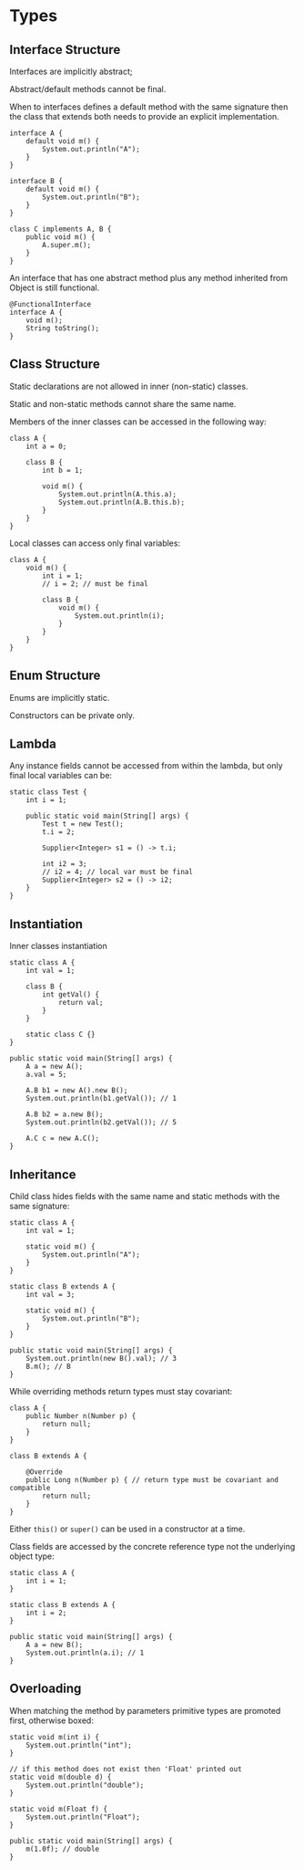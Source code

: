 # Types

## Interface Structure

Interfaces are implicitly abstract;

Abstract/default methods cannot be final.

When to interfaces defines a default method with the same signature then the class that extends both needs to provide an explicit implementation.

```text
interface A {
    default void m() {
        System.out.println("A");
    }
}

interface B {
    default void m() {
        System.out.println("B");
    }
}

class C implements A, B {
    public void m() {
        A.super.m();
    }
}
```

An interface that has one abstract method plus any method inherited from Object is still functional.

```text
@FunctionalInterface
interface A {
    void m();
    String toString();
}
```

## Class Structure

Static declarations are not allowed in inner \(non-static\) classes.

Static and non-static methods cannot share the same name.

Members of the inner classes can be accessed in the following way:

```text
class A {
    int a = 0;
    
    class B {
        int b = 1;
        
        void m() {
            System.out.println(A.this.a);
            System.out.println(A.B.this.b);
        }
    }
}
```

Local classes can access only final variables:

```text
class A {
    void m() {
        int i = 1;
        // i = 2; // must be final
        
        class B {
            void m() {
                System.out.println(i);
            }
        }
    }
}
```

## Enum Structure

Enums are implicitly static.

Constructors can be private only.

## Lambda

Any instance fields cannot be accessed from within the lambda, but only final local variables can be:

```text
static class Test {
    int i = 1;

    public static void main(String[] args) {
        Test t = new Test();
        t.i = 2;

        Supplier<Integer> s1 = () -> t.i;
        
        int i2 = 3;
        // i2 = 4; // local var must be final
        Supplier<Integer> s2 = () -> i2;
    }
}
```

## Instantiation

Inner classes instantiation

```text
static class A {
    int val = 1;

    class B {
        int getVal() {
            return val;
        }
    }

    static class C {}
}

public static void main(String[] args) {
    A a = new A();
    a.val = 5;

    A.B b1 = new A().new B();
    System.out.println(b1.getVal()); // 1

    A.B b2 = a.new B();
    System.out.println(b2.getVal()); // 5

    A.C c = new A.C();
}
```

## Inheritance

Child class hides fields with the same name and static methods with the same signature:

```text
static class A {
    int val = 1;

    static void m() {
        System.out.println("A");
    }
}

static class B extends A {
    int val = 3;

    static void m() {
        System.out.println("B");
    }
}

public static void main(String[] args) {
    System.out.println(new B().val); // 3
    B.m(); // B
}
```

While overriding methods return types must stay covariant:

```text
class A {
    public Number n(Number p) {
        return null;
    }
}

class B extends A {

    @Override
    public Long n(Number p) { // return type must be covariant and compatible
        return null;
    }
}
```

Either `this()` or `super()` can be used in a constructor at a time.

Class fields are accessed by the concrete reference type not the underlying object type:

```text
static class A {
    int i = 1;
}

static class B extends A {
    int i = 2;
}

public static void main(String[] args) {
    A a = new B();
    System.out.println(a.i); // 1
}
```

## Overloading

When matching the method by parameters primitive types are promoted first, otherwise boxed:

```text
static void m(int i) {
    System.out.println("int");
}

// if this method does not exist then 'Float' printed out
static void m(double d) {
    System.out.println("double");
}

static void m(Float f) {
    System.out.println("Float");
}

public static void main(String[] args) {
    m(1.0f); // double
}
```

